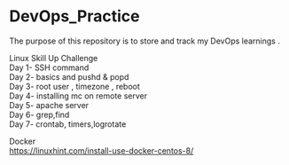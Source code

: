 # DevOps_Practice
The purpose of this repository is to store and track my DevOps learnings .

Linux Skill Up Challenge</br>
Day 1- SSH command</br>
Day 2- basics and pushd & popd</br>
Day 3- root user , timezone , reboot<br/>
Day 4- installing mc on remote server</br>
Day 5- apache server</br>
Day 6- grep,find </br>
Day 7- crontab, timers,logrotate </br>


Docker</br>
https://linuxhint.com/install-use-docker-centos-8/

